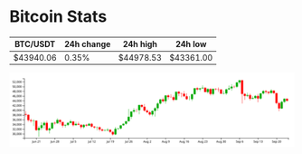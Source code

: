 # Bitcoin Stats

BTC/USDT|24h change|24h high|24h low|
|---|---|---|---|
|$43940.06|0.35%|$44978.53|$43361.00|

<img src="./chart.svg">
